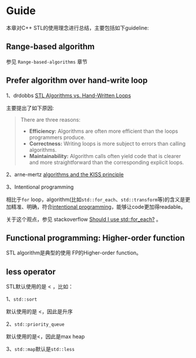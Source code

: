 # Guide

本章对C++ STL的使用理念进行总结，主要包括如下guideline: 

## Range-based algorithm

参见 `Range-based-algorithms` 章节



## Prefer algorithm over hand-write loop

1、drdobbs [STL Algorithms vs. Hand-Written Loops](https://www.drdobbs.com/stl-algorithms-vs-hand-written-loops/184401446)

主要提出了如下原因:

> There are three reasons:
>
> - **Efficiency:** Algorithms are often more efficient than the loops programmers produce.
> - **Correctness:** Writing loops is more subject to errors than calling algorithms.
> - **Maintainability:** Algorithm calls often yield code that is clearer and more straightforward than the corresponding explicit loops.

2、arne-mertz [algorithms and the KISS principle](https://arne-mertz.de/2019/05/algorithms-and-the-kiss-principle/)



3、Intentional programming

相比于`for` loop，algorithm(比如`std::for_each`、`std::transform`等)的含义是更加精准、明确，符合[intentional programming](https://en.wikipedia.org/wiki/Intentional_programming)，能够让code更加得readable。

关于这个观点，参见 stackoverflow [Should I use std::for_each?](https://stackoverflow.com/questions/6260600/should-i-use-stdfor-each) 。





## Functional programming: Higher-order function

STL algorithm是典型的使用 FP的Higher-order function。



## less operator

STL默认使用的是 < ，比如：

1、`std::sort` 

默认使用的是 <，因此是升序

2、`std::priority_queue`

默认使用的是<，因此是max heap

3、`std::map`默认是`std::less`